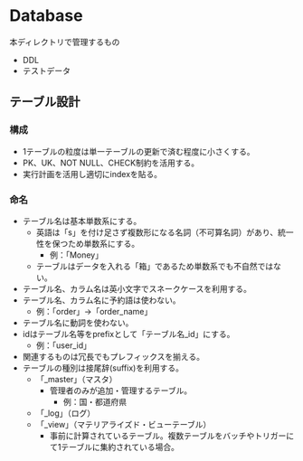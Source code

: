 # Database

本ディレクトリで管理するもの  
- DDL
- テストデータ

## テーブル設計

### 構成
- 1テーブルの粒度は単一テーブルの更新で済む程度に小さくする。
- PK、UK、NOT NULL、CHECK制約を活用する。
- 実行計画を活用し適切にindexを貼る。

### 命名
- テーブル名は基本単数系にする。 
  - 英語は「s」を付け足さず複数形になる名詞（不可算名詞）があり、統一性を保つため単数系にする。
    - 例：「Money」
  - テーブルはデータを入れる「箱」であるため単数系でも不自然ではない。
- テーブル名、カラム名は英小文字でスネークケースを利用する。
- テーブル名、カラム名に予約語は使わない。
  - 例：「order」→「order_name」 
- テーブル名に動詞を使わない。
- idはテーブル名等をprefixとして「テーブル名_id」にする。
  - 例：「user_id」
- 関連するものは冗長でもプレフィックスを揃える。
- テーブルの種別は接尾辞(suffix)を利用する。
  - 「_master」（マスタ）
    - 管理者のみが追加・管理するテーブル。
      - 例：国・都道府県
  - 「_log」（ログ）
  - 「_view」（マテリアライズド・ビューテーブル）
    - 事前に計算されているテーブル。複数テーブルをバッチやトリガーにて1テーブルに集約されている場合。